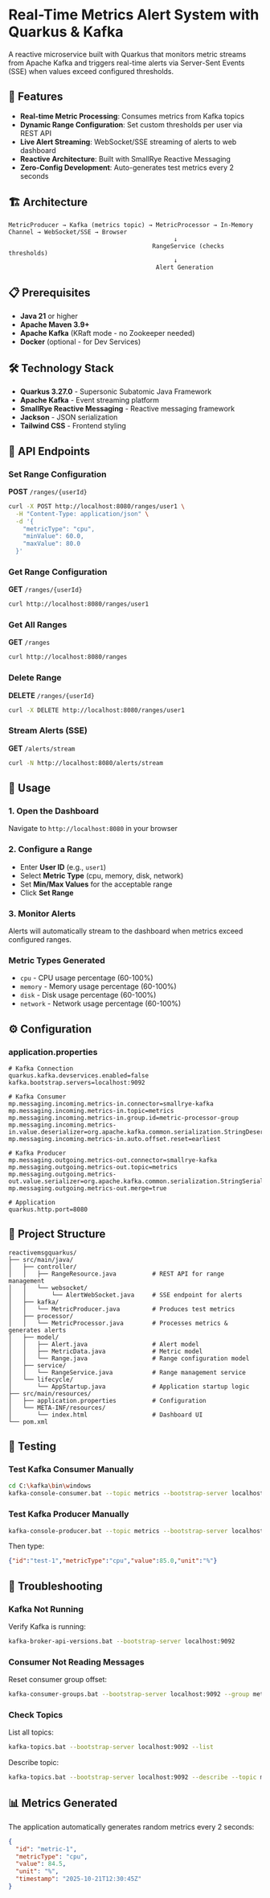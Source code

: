 # Real-Time Metrics Alert System with Quarkus & Kafka

A reactive microservice built with Quarkus that monitors metric streams from Apache Kafka and triggers real-time alerts via Server-Sent Events (SSE) when values exceed configured thresholds.

## 🚀 Features

- **Real-time Metric Processing**: Consumes metrics from Kafka topics
- **Dynamic Range Configuration**: Set custom thresholds per user via REST API
- **Live Alert Streaming**: WebSocket/SSE streaming of alerts to web dashboard
- **Reactive Architecture**: Built with SmallRye Reactive Messaging
- **Zero-Config Development**: Auto-generates test metrics every 2 seconds

## 🏗️ Architecture

```
MetricProducer → Kafka (metrics topic) → MetricProcessor → In-Memory Channel → WebSocket/SSE → Browser
                                              ↓
                                        RangeService (checks thresholds)
                                              ↓
                                         Alert Generation
```

## 📋 Prerequisites

- **Java 21** or higher
- **Apache Maven 3.9+**
- **Apache Kafka** (KRaft mode - no Zookeeper needed)
- **Docker** (optional - for Dev Services)

## 🛠️ Technology Stack

- **Quarkus 3.27.0** - Supersonic Subatomic Java Framework
- **Apache Kafka** - Event streaming platform
- **SmallRye Reactive Messaging** - Reactive messaging framework
- **Jackson** - JSON serialization
- **Tailwind CSS** - Frontend styling



## 📡 API Endpoints

### Set Range Configuration

**POST** `/ranges/{userId}`

```bash
curl -X POST http://localhost:8080/ranges/user1 \
  -H "Content-Type: application/json" \
  -d '{
    "metricType": "cpu",
    "minValue": 60.0,
    "maxValue": 80.0
  }'
```

### Get Range Configuration

**GET** `/ranges/{userId}`

```bash
curl http://localhost:8080/ranges/user1
```

### Get All Ranges

**GET** `/ranges`

```bash
curl http://localhost:8080/ranges
```

### Delete Range

**DELETE** `/ranges/{userId}`

```bash
curl -X DELETE http://localhost:8080/ranges/user1
```

### Stream Alerts (SSE)

**GET** `/alerts/stream`

```bash
curl -N http://localhost:8080/alerts/stream
```

## 🎯 Usage

### 1. Open the Dashboard

Navigate to `http://localhost:8080` in your browser

### 2. Configure a Range

- Enter **User ID** (e.g., `user1`)
- Select **Metric Type** (cpu, memory, disk, network)
- Set **Min/Max Values** for the acceptable range
- Click **Set Range**

### 3. Monitor Alerts

Alerts will automatically stream to the dashboard when metrics exceed configured ranges.

### Metric Types Generated

- `cpu` - CPU usage percentage (60-100%)
- `memory` - Memory usage percentage (60-100%)
- `disk` - Disk usage percentage (60-100%)
- `network` - Network usage percentage (60-100%)

## ⚙️ Configuration

### application.properties

```properties
# Kafka Connection
quarkus.kafka.devservices.enabled=false
kafka.bootstrap.servers=localhost:9092

# Kafka Consumer
mp.messaging.incoming.metrics-in.connector=smallrye-kafka
mp.messaging.incoming.metrics-in.topic=metrics
mp.messaging.incoming.metrics-in.group.id=metric-processor-group
mp.messaging.incoming.metrics-in.value.deserializer=org.apache.kafka.common.serialization.StringDeserializer
mp.messaging.incoming.metrics-in.auto.offset.reset=earliest

# Kafka Producer
mp.messaging.outgoing.metrics-out.connector=smallrye-kafka
mp.messaging.outgoing.metrics-out.topic=metrics
mp.messaging.outgoing.metrics-out.value.serializer=org.apache.kafka.common.serialization.StringSerializer
mp.messaging.outgoing.metrics-out.merge=true

# Application
quarkus.http.port=8080
```

## 📁 Project Structure

```
reactivemsgquarkus/
├── src/main/java/
│   ├── controller/
│   │   ├── RangeResource.java          # REST API for range management
│   │   └── websocket/
│   │       └── AlertWebSocket.java     # SSE endpoint for alerts
│   ├── kafka/
│   │   └── MetricProducer.java         # Produces test metrics
│   ├── processor/
│   │   └── MetricProcessor.java        # Processes metrics & generates alerts
│   ├── model/
│   │   ├── Alert.java                  # Alert model
│   │   ├── MetricData.java             # Metric model
│   │   └── Range.java                  # Range configuration model
│   ├── service/
│   │   └── RangeService.java           # Range management service
│   └── lifecycle/
│       └── AppStartup.java             # Application startup logic
├── src/main/resources/
│   ├── application.properties          # Configuration
│   └── META-INF/resources/
│       └── index.html                  # Dashboard UI
└── pom.xml
```

## 🧪 Testing

### Test Kafka Consumer Manually

```bash
cd C:\kafka\bin\windows
kafka-console-consumer.bat --topic metrics --bootstrap-server localhost:9092 --from-beginning
```

### Test Kafka Producer Manually

```bash
kafka-console-producer.bat --topic metrics --bootstrap-server localhost:9092
```

Then type:
```json
{"id":"test-1","metricType":"cpu","value":85.0,"unit":"%"}
```

## 🐛 Troubleshooting

### Kafka Not Running

Verify Kafka is running:
```bash
kafka-broker-api-versions.bat --bootstrap-server localhost:9092
```

### Consumer Not Reading Messages

Reset consumer group offset:
```bash
kafka-consumer-groups.bat --bootstrap-server localhost:9092 --group metric-processor-group --reset-offsets --to-earliest --topic metrics --execute
```

### Check Topics

List all topics:
```bash
kafka-topics.bat --bootstrap-server localhost:9092 --list
```

Describe topic:
```bash
kafka-topics.bat --bootstrap-server localhost:9092 --describe --topic metrics
```

## 📊 Metrics Generated

The application automatically generates random metrics every 2 seconds:

```json
{
  "id": "metric-1",
  "metricType": "cpu",
  "value": 84.5,
  "unit": "%",
  "timestamp": "2025-10-21T12:30:45Z"
}
```
